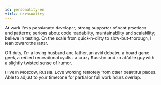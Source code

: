 ```yaml
---
id: personality-en
title: Personality
---
```


At work I'm a passionate developer; strong supporter of best practices and patterns; serious about code readability, maintainability and scalability; believe in testing. On the scale from quick-n-dirty to slow-but-thorough, I lean toward the latter.

Off duty, I'm a loving husband and father, an avid debater, a board game geek, a retired recreational cyclist, a crazy Russian and an affable guy with a slightly twisted sense of humor.

I live in Moscow, Russia. Love working remotely from other beautiful places. Able to adjust to your timezone for partial or full work hours overlap.
